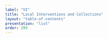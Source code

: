 ```yaml
---
label: "VI"
title: "Local Interventions and Collections"
layout: "table-of-contents"
presentation: "list"
order: 299
---
```

